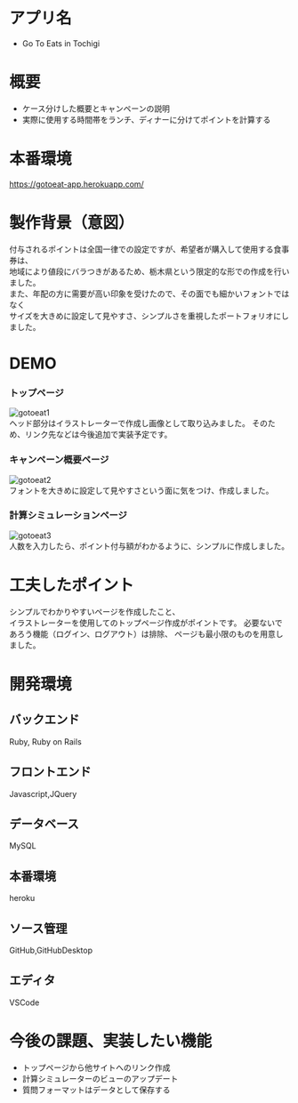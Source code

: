 # アプリ名
* Go To Eats in Tochigi
# 概要 
* ケース分けした概要とキャンペーンの説明  
* 実際に使用する時間帯をランチ、ディナーに分けてポイントを計算する  
# 本番環境  
https://gotoeat-app.herokuapp.com/
# 製作背景（意図）
付与されるポイントは全国一律での設定ですが、希望者が購入して使用する食事券は、  
地域により値段にバラつきがあるため、栃木県という限定的な形での作成を行いました。  
また、年配の方に需要が高い印象を受けたので、その面でも細かいフォントではなく  
サイズを大きめに設定して見やすさ、シンプルさを重視したポートフォリオにしました。

# DEMO  

### トップページ

![gotoeat1](https://user-images.githubusercontent.com/69103287/96865892-7cbf4000-14a5-11eb-955f-5705bb4052e0.gif)  
ヘッド部分はイラストレーターで作成し画像として取り込みました。
そのため、リンク先などは今後追加で実装予定です。

### キャンペーン概要ページ  

![gotoeat2](https://user-images.githubusercontent.com/69103287/96865956-95c7f100-14a5-11eb-915f-c7aa8ad9b6d2.gif)  
フォントを大きめに設定して見やすさという面に気をつけ、作成しました。

### 計算シミュレーションページ

![gotoeat3](https://user-images.githubusercontent.com/69103287/96865988-a0828600-14a5-11eb-90d7-d0181bb39457.gif)  
人数を入力したら、ポイント付与額がわかるように、シンプルに作成しました。




# 工夫したポイント
シンプルでわかりやすいページを作成したこと、  
イラストレーターを使用してのトップページ作成がポイントです。
必要ないであろう機能（ログイン、ログアウト）は排除、
ページも最小限のものを用意しました。

# 開発環境
## バックエンド  
Ruby, Ruby on Rails  
## フロントエンド
Javascript,JQuery
## データベース  
MySQL
## 本番環境  
heroku
## ソース管理  
GitHub,GitHubDesktop
## エディタ  
VSCode

# 今後の課題、実装したい機能  
* トップページから他サイトへのリンク作成
* 計算シミュレーターのビューのアップデート
* 質問フォーマットはデータとして保存する
